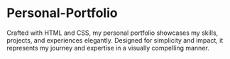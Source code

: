 # Personal-Portfolio
Crafted with HTML and CSS, my personal portfolio showcases my skills, projects, and experiences elegantly. Designed for simplicity and impact, it represents my journey and expertise in a visually compelling manner.
